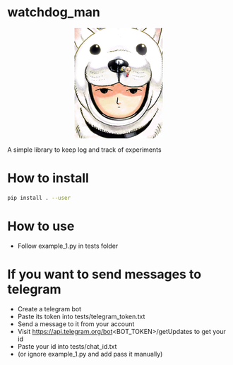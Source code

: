 # watchdog_man

<p style="text-align: center;"><img src="imgs/watchdog_man_colored.png" width="200" height="250"></p>

A simple library to keep log and track of experiments

# How to install

```bash
pip install . --user
```

# How to use

- Follow example_1.py in tests folder

# If you want to send messages to telegram

- Create a telegram bot
- Paste its token into tests/telegram_token.txt
- Send a message to it from your account
- Visit https://api.telegram.org/bot<BOT_TOKEN>/getUpdates to get your id
- Paste your id into tests/chat_id.txt
- (or ignore example_1.py and add pass it manually)